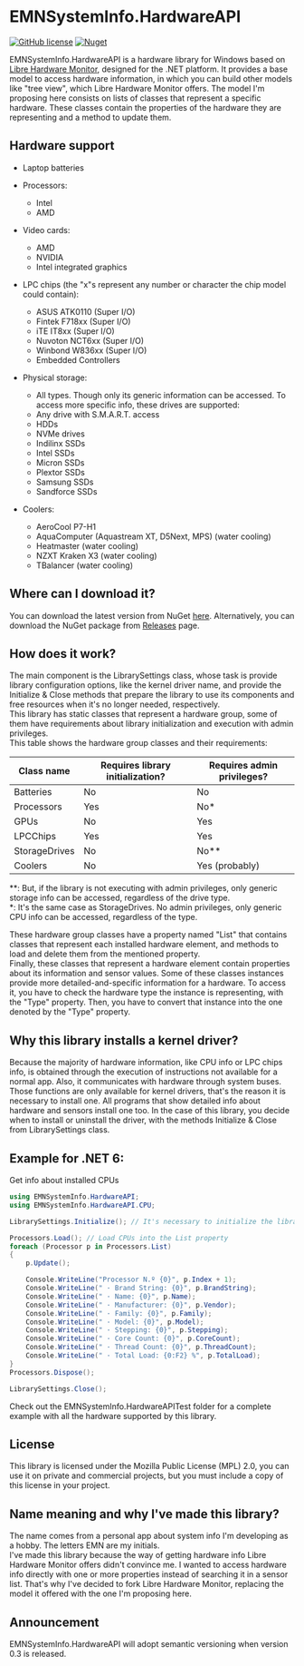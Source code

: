 # EMNSystemInfo.HardwareAPI

[![GitHub license](https://img.shields.io/github/license/EMN-CSharp/EMNSystemInfo.HardwareAPI)](https://github.com/EMN-CSharp/EMNSystemInfo.HardwareAPI/blob/master/LICENSE) [![Nuget](https://img.shields.io/nuget/v/EMNSystemInfo.HardwareAPI)](https://www.nuget.org/packages/EMNSystemInfo.HardwareAPI/)

EMNSystemInfo.HardwareAPI is a hardware library for Windows based on [Libre Hardware Monitor](https://github.com/LibreHardwareMonitor/LibreHardwareMonitor), designed for the .NET platform. It provides a base model to access hardware information, in which you can build other models like "tree view", which Libre Hardware Monitor offers. The model I'm proposing here consists on lists of classes that represent a specific hardware. These classes contain the properties of the hardware they are representing and a method to update them.

## Hardware support
- Laptop batteries

- Processors:
  - Intel
  - AMD

- Video cards:
  - AMD
  - NVIDIA
  - Intel integrated graphics

- LPC chips (the "x"s represent any number or character the chip model could contain):
  - ASUS ATK0110 (Super I/O)
  - Fintek F718xx (Super I/O)
  - iTE IT8xx (Super I/O)
  - Nuvoton NCT6xx (Super I/O)
  - Winbond W836xx (Super I/O)
  - Embedded Controllers

- Physical storage:
  - All types. Though only its generic information can be accessed.
    To access more specific info, these drives are supported:
  - Any drive with S.M.A.R.T. access
  - HDDs
  - NVMe drives
  - Indilinx SSDs
  - Intel SSDs
  - Micron SSDs
  - Plextor SSDs
  - Samsung SSDs
  - Sandforce SSDs

- Coolers:
  - AeroCool P7-H1
  - AquaComputer (Aquastream XT, D5Next, MPS) (water cooling)
  - Heatmaster (water cooling)
  - NZXT Kraken X3 (water cooling)
  - TBalancer (water cooling)

## Where can I download it?
You can download the latest version from NuGet [here](https://www.nuget.org/packages/EMNSystemInfo.HardwareAPI/).
Alternatively, you can download the NuGet package from [Releases](https://github.com/EMN-CSharp/EMNSystemInfo.HardwareAPI/releases) page.

## How does it work?
The main component is the LibrarySettings class, whose task is provide library configuration options, like the kernel driver name, and provide the Initialize & Close methods that prepare the library to use its components and free resources when it's no longer needed, respectively.<br/>This library has static classes that represent a hardware group, some of them have requirements about library initialization and execution with admin privileges.<br/>This table shows the hardware group classes and their requirements:

| Class name| Requires library initialization? | Requires admin privileges? |
| --- | --- | --- |
| Batteries| No | No |
| Processors| Yes | No* |
| GPUs| No | Yes |
| LPCChips| Yes | Yes |
| StorageDrives| No | No** |
| Coolers| No | Yes (probably) |

**: But, if the library is not executing with admin privileges, only generic storage info can be accessed, regardless of the drive type.<br/>
*: It's the same case as StorageDrives. No admin privileges, only generic CPU info can be accessed, regardless of the type.

These hardware group classes have a property named "List" that contains classes that represent each installed hardware element, and methods to load and delete them from the mentioned property.<br/>Finally, these classes that represent a hardware element contain properties about its information and sensor values. Some of these classes instances provide more detailed-and-specific information for a hardware. To access it, you have to check the hardware type the instance is representing, with the "Type" property. Then, you have to convert that instance into the one denoted by the "Type" property.

## Why this library installs a kernel driver?
Because the majority of hardware information, like CPU info or LPC chips info, is obtained through the execution of instructions not available for a normal app. Also, it communicates with hardware through system buses. Those functions are only available for kernel drivers, that's the reason it is necessary to install one. All programs that show detailed info about hardware and sensors install one too. In the case of this library, you decide when to install or uninstall the driver, with the methods Initialize & Close from LibrarySettings class.

## Example for .NET 6:
Get info about installed CPUs
``` c#
using EMNSystemInfo.HardwareAPI;
using EMNSystemInfo.HardwareAPI.CPU;

LibrarySettings.Initialize(); // It's necessary to initialize the library to get generic CPU info

Processors.Load(); // Load CPUs into the List property
foreach (Processor p in Processors.List)
{
    p.Update();

    Console.WriteLine("Processor N.º {0}", p.Index + 1);
    Console.WriteLine(" · Brand String: {0}", p.BrandString);
    Console.WriteLine(" · Name: {0}", p.Name);
    Console.WriteLine(" · Manufacturer: {0}", p.Vendor);
    Console.WriteLine(" · Family: {0}", p.Family);
    Console.WriteLine(" · Model: {0}", p.Model);
    Console.WriteLine(" · Stepping: {0}", p.Stepping);
    Console.WriteLine(" · Core Count: {0}", p.CoreCount);
    Console.WriteLine(" · Thread Count: {0}", p.ThreadCount);
    Console.WriteLine(" · Total Load: {0:F2} %", p.TotalLoad);
}
Processors.Dispose();

LibrarySettings.Close();
```
Check out the EMNSystemInfo.HardwareAPITest folder for a complete example with all the hardware supported by this library.

## License
This library is licensed under the Mozilla Public License (MPL) 2.0, you can use it on private and commercial projects, but you must include a copy of this license in your project.

## Name meaning and why I've made this library?
The name comes from a personal app about system info I'm developing as a hobby. The letters EMN are my initials.<br/>
I've made this library because the way of getting hardware info Libre Hardware Monitor offers didn't convince me. I wanted to access hardware info directly with one or more properties instead of searching it in a sensor list. That's why I've decided to fork Libre Hardware Monitor, replacing the model it offered with the one I'm proposing here.

## Announcement
EMNSystemInfo.HardwareAPI will adopt semantic versioning when version 0.3 is released.
